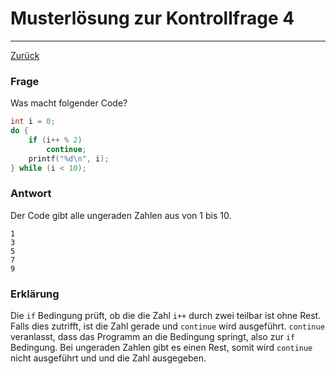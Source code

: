 # Musterlösung zur Kontrollfrage 4
---
[Zurück](README.md)

### Frage
Was macht folgender Code?
```c
int i = 0;
do {
	if (i++ % 2)
		continue;
	printf("%d\n", i);  
} while (i < 10);
```
### Antwort
Der Code gibt alle ungeraden Zahlen aus von 1 bis 10.
```
1
3
5
7
9
```

### Erklärung
Die `if` Bedingung prüft, ob die die Zahl `i++` durch zwei teilbar ist
ohne Rest. Falls dies zutrifft, ist die Zahl gerade und `continue` wird
ausgeführt. `continue` veranlasst, dass das Programm an die Bedingung
springt, also zur `if` Bedingung. Bei ungeraden Zahlen gibt es einen Rest,
somit wird `continue` nicht ausgeführt und und die Zahl ausgegeben.
